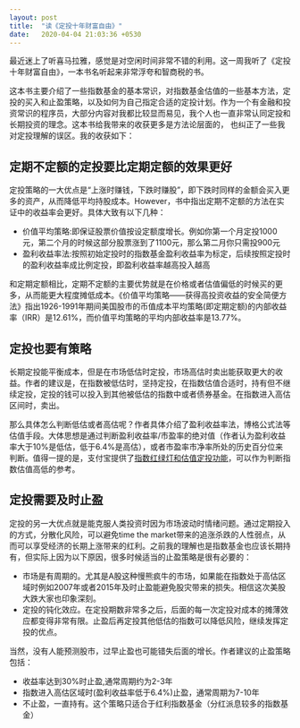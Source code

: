 ```yaml
---
layout: post
title:  "读《定投十年财富自由》"
date:   2020-04-04 21:03:36 +0530
---
```


 最近迷上了听喜马拉雅，感觉是对空闲时间非常不错的利用。这一周我听了《定投十年财富自由》，一本书名听起来非常浮夸和智商税的书。

 这本书主要介绍了一些指数基金的基本常识，对指数基金估值的一些基本方法，定投的买入和止盈策略，以及如何为自己指定合适的定投计划。作为一个有金融和投资常识的程序员，大部分内容对我都比较显而易见，我个人也一直非常认同定投和长期投资的理念。这本书给我带来的收获更多是方法论层面的，
 也纠正了一些我对定投理解的误区。我的收获如下：

## 定期不定额的定投要比定期定额的效果更好
 定投策略的一大优点是“上涨时赚钱，下跌时赚股”，即下跌时同样的金额会买入更多的资产，从而降低平均持股成本。However，书中指出定期不定额的方法在实证中的收益率会更好。具体大致有以下几种：
 - 价值平均策略:即保证股票价值按设定额度增长。例如你第一个月定投1000元，第二个月的时候这部分股票涨到了1100元，那么第二月你只需投900元
 - 盈利收益率法:按照初始定投时的指数基金盈利收益率为标定，后续按照定投时的盈利收益率成比例定投，即盈利收益率越高投入越高

 和定期定额相比，定期不定额的主要优势就是在价格或者估值偏低的时候买的更多，从而能更大程度摊低成本。《价值平均策略——获得高投资收益的安全简便方法》指出1926-1991年期间美国股市的币值成本平均策略(即定期定额)的内部收益率（IRR）是12.61%，而价值平均策略的平均内部收益率是13.77%。

## 定投也要有策略
长期定投能平衡成本，但是在市场低估时定投，市场高估时卖出能获取更大的收益。作者的建议是，在指数被低估时，坚持定投，在指数估值合适时，持有但不继续定投，定投的钱可以投入到其他被低估的指数中或者债券基金。在指数进入高估区间时，卖出。

那么具体怎么判断低估或者高估呢？作者具体介绍了盈利收益率法，博格公式法等估值手段。大体思想是通过判断盈利收益率/市盈率的绝对值（作者认为盈利收益率大于10%是低估，低于6.4%是高估），或者市盈率市净率所处的历史百分位来判断。值得一提的是，支付宝提供了[指数红绿灯和估值定投功能](https://zhuanlan.zhihu.com/p/91694451)，可以作为判断指数估值高低的参考。

## 定投需要及时止盈
 定投的另一大优点就是能克服人类投资时因为市场波动时情绪问题。通过定期投入的方式，分散化风险，可以避免time the market带来的追涨杀跌的人性弱点，从而可以享受经济的长期上涨带来的红利。之前我的理解也是指数基金也应该长期持有，但实际上因为以下原因，很多时候适当的止盈策略是很有必要的：
 - 市场是有周期的。尤其是A股这种慢熊疯牛的市场，如果能在指数处于高估区域时例如2007年或者2015年及时止盈能避免股灾带来的损失。相信这次美股大跌大家也印象深刻。
 - 定投的钝化效应。在定投期数非常多之后，后面的每一次定投对成本的摊薄效应都变得非常有限。止盈后再定投其他低估的指数可以降低风险，继续发挥定投的优点。

 当然，没有人能预测股市，过早止盈也可能错失后面的增长。作者建议的止盈策略包括：
 - 收益率达到30%时止盈,通常周期约为2-3年
 - 指数进入高估区域时(盈利收益率低于6.4%)止盈，通常周期为7-10年
 - 不止盈，一直持有。这个策略只适合于红利指数基金（分红派息较多的指数基金）
